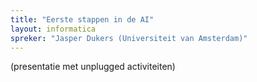 ```yaml
---
title: "Eerste stappen in de AI"
layout: informatica
spreker: "Jasper Dukers (Universiteit van Amsterdam)"
---
```


(presentatie met unplugged activiteiten)